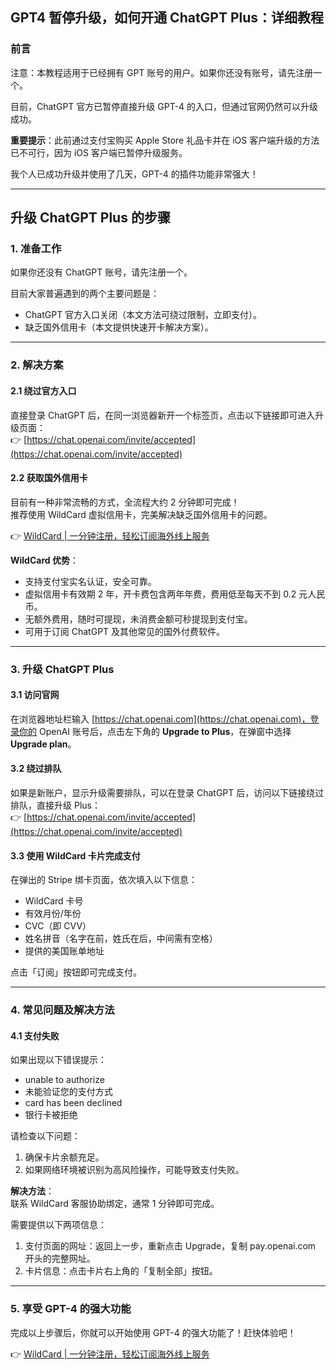 ## GPT4 暂停升级，如何开通 ChatGPT Plus：详细教程

### 前言

注意：本教程适用于已经拥有 GPT 账号的用户。如果你还没有账号，请先注册一个。

目前，ChatGPT 官方已暂停直接升级 GPT-4 的入口，但通过官网仍然可以升级成功。

**重要提示**：此前通过支付宝购买 Apple Store 礼品卡并在 iOS 客户端升级的方法已不可行，因为 iOS 客户端已暂停升级服务。

我个人已成功升级并使用了几天，GPT-4 的插件功能非常强大！

---

## 升级 ChatGPT Plus 的步骤

### 1. 准备工作

如果你还没有 ChatGPT 账号，请先注册一个。

目前大家普遍遇到的两个主要问题是：

- ChatGPT 官方入口关闭（本文方法可绕过限制，立即支付）。
- 缺乏国外信用卡（本文提供快速开卡解决方案）。

---

### 2. 解决方案

#### 2.1 绕过官方入口

直接登录 ChatGPT 后，在同一浏览器新开一个标签页，点击以下链接即可进入升级页面：  
👉 [https://chat.openai.com/invite/accepted](https://chat.openai.com/invite/accepted)

#### 2.2 获取国外信用卡

目前有一种非常流畅的方式，全流程大约 2 分钟即可完成！  
推荐使用 WildCard 虚拟信用卡，完美解决缺乏国外信用卡的问题。

👉 [WildCard | 一分钟注册，轻松订阅海外线上服务](https://bit.ly/bewildcard)

**WildCard 优势**：

- 支持支付宝实名认证，安全可靠。
- 虚拟信用卡有效期 2 年，开卡费包含两年年费，费用低至每天不到 0.2 元人民币。
- 无额外费用，随时可提现，未消费金额可秒提现到支付宝。
- 可用于订阅 ChatGPT 及其他常见的国外付费软件。

---

### 3. 升级 ChatGPT Plus

#### 3.1 访问官网

在浏览器地址栏输入 [https://chat.openai.com](https://chat.openai.com)，登录你的 OpenAI 账号后，点击左下角的 **Upgrade to Plus**，在弹窗中选择 **Upgrade plan**。

#### 3.2 绕过排队

如果是新账户，显示升级需要排队，可以在登录 ChatGPT 后，访问以下链接绕过排队，直接升级 Plus：  
👉 [https://chat.openai.com/invite/accepted](https://chat.openai.com/invite/accepted)

#### 3.3 使用 WildCard 卡片完成支付

在弹出的 Stripe 绑卡页面，依次填入以下信息：

- WildCard 卡号
- 有效月份/年份
- CVC（即 CVV）
- 姓名拼音（名字在前，姓氏在后，中间需有空格）
- 提供的美国账单地址

点击「订阅」按钮即可完成支付。

---

### 4. 常见问题及解决方法

#### 4.1 支付失败

如果出现以下错误提示：

- unable to authorize
- 未能验证您的支付方式
- card has been declined
- 银行卡被拒绝

请检查以下问题：

1. 确保卡片余额充足。
2. 如果网络环境被识别为高风险操作，可能导致支付失败。

**解决方法**：  
联系 WildCard 客服协助绑定，通常 1 分钟即可完成。

需要提供以下两项信息：

1. 支付页面的网址：返回上一步，重新点击 Upgrade，复制 pay.openai.com 开头的完整网址。
2. 卡片信息：点击卡片右上角的「复制全部」按钮。

---

### 5. 享受 GPT-4 的强大功能

完成以上步骤后，你就可以开始使用 GPT-4 的强大功能了！赶快体验吧！

👉 [WildCard | 一分钟注册，轻松订阅海外线上服务](https://bit.ly/bewildcard)